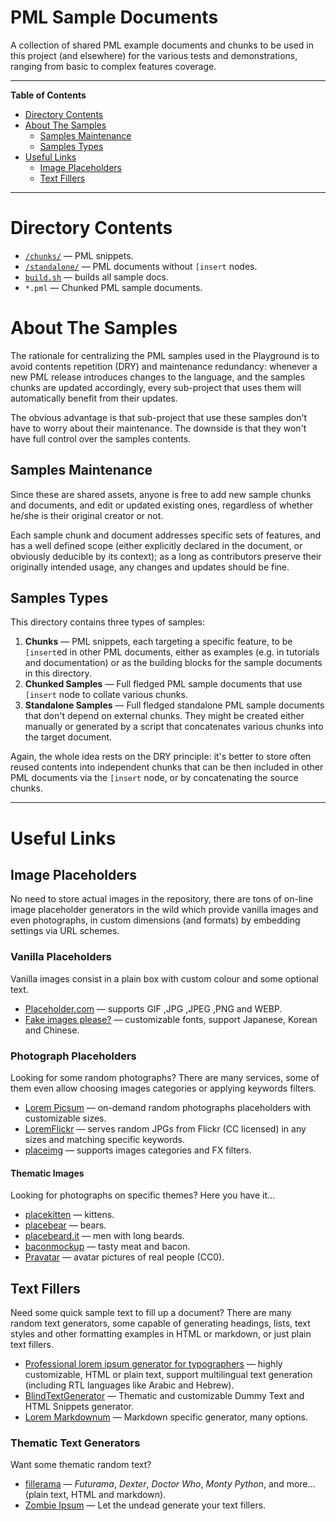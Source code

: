 # PML Sample Documents

A collection of shared PML example documents and chunks to be used in this project (and elsewhere) for the various tests and demonstrations, ranging from basic to complex features coverage.

-----

**Table of Contents**

<!-- MarkdownTOC autolink="true" bracket="round" autoanchor="false" lowercase="only_ascii" uri_encoding="true" levels="1,2,3" -->

- [Directory Contents](#directory-contents)
- [About The Samples](#about-the-samples)
    - [Samples Maintenance](#samples-maintenance)
    - [Samples Types](#samples-types)
- [Useful Links](#useful-links)
    - [Image Placeholders](#image-placeholders)
    - [Text Fillers](#text-fillers)

<!-- /MarkdownTOC -->

-----

# Directory Contents

- [`/chunks/`][chunks/] — PML snippets.
- [`/standalone/`][standalone/] — PML documents without `[insert` nodes.
- [`build.sh`][build.sh] — builds all sample docs.
- `*.pml` — Chunked PML sample documents.


# About The Samples

The rationale for centralizing the PML samples used in the Playground is to avoid contents repetition (DRY) and maintenance redundancy: whenever a new PML release introduces changes to the language, and the samples chunks are updated accordingly, every sub-project that uses them will automatically benefit from their updates.

The obvious advantage is that sub-project that use these samples don't have to worry about their maintenance.
The downside is that they won't have full control over the samples contents.

## Samples Maintenance

Since these are shared assets, anyone is free to add new sample chunks and documents, and edit or updated existing ones, regardless of whether he/she is their original creator or not.

Each sample chunk and document addresses specific sets of features, and has a well defined scope (either explicitly declared in the document, or obviously deducible by its context); as a long as contributors preserve their originally intended usage, any changes and updates should be fine.

## Samples Types

This directory contains three types of samples:

1. **Chunks** — PML snippets, each targeting a specific feature, to be `[insert`ed in other PML documents, either as examples (e.g. in tutorials and documentation) or as the building blocks for the sample documents in this directory.
2. **Chunked Samples** — Full fledged PML sample documents that use `[insert` node to collate various chunks.
3. **Standalone Samples** — Full fledged standalone PML sample documents that don't depend on external chunks.
They might be created either manually or generated by a script that concatenates various chunks into the target document.

Again, the whole idea rests on the DRY principle: it's better to store often reused contents into independent chunks that can be then included in other PML documents via the `[insert` node, or by concatenating the source chunks.


-------------------------------------------------------------------------------

# Useful Links

## Image Placeholders

No need to store actual images in the repository, there are tons of on-line image placeholder generators in the wild which provide vanilla images and even photographs, in custom dimensions (and formats) by embedding settings via URL schemes.

<!-- MarkdownTOC:excluded -->
### Vanilla Placeholders

Vanilla images consist in a plain box with custom colour and some optional text.

- [Placeholder.com] — supports GIF ,JPG ,JPEG ,PNG and WEBP.
- [Fake images please?] — customizable fonts, support Japanese, Korean and Chinese.

<!-- MarkdownTOC:excluded -->
### Photograph Placeholders

Looking for some random photographs? There are many services, some of them even allow choosing images categories or applying keywords filters.

- [Lorem Picsum] — on-demand random photographs placeholders with customizable sizes.
- [LoremFlickr] — serves random JPGs from Flickr (CC licensed) in any sizes and matching specific keywords.
- [placeimg] — supports images categories and FX filters.

<!-- MarkdownTOC:excluded -->
#### Thematic Images

Looking for photographs on specific themes? Here you have it...

- [placekitten] — kittens.
- [placebear] — bears.
- [placebeard.it] — men with long beards.
- [baconmockup] — tasty meat and bacon.
- [Pravatar] — avatar pictures of real people (CC0).

## Text Fillers

Need some quick sample text to fill up a document? There are many random text generators, some capable of generating headings, lists, text styles and other formatting examples in HTML or markdown, or just plain text fillers.

- [Professional lorem ipsum generator for typographers] — highly customizable, HTML or plain text, support multilingual text generation (including RTL languages like Arabic and Hebrew).
- [BlindTextGenerator] — Thematic and customizable Dummy Text and HTML Snippets generator.
- [Lorem Markdownum] — Markdown specific generator, many options.

<!-- MarkdownTOC:excluded -->
### Thematic Text Generators

Want some thematic random text?

- [fillerama] — _Futurama_, _Dexter_, _Doctor Who_, _Monty Python_, and more... (plain text, HTML and markdown).
- [Zombie Ipsum] — Let the undead generate your text fillers.



<!-----------------------------------------------------------------------------
                               REFERENCE LINKS
------------------------------------------------------------------------------>

<!-- img placeholders -->

[Lorem Picsum]: https://picsum.photos
[Placeholder.com]: https://placeholder.com
[LoremFlickr]: https://loremflickr.com
[placeimg]: https://placeimg.com
[Fake images please?]: https://fakeimg.pl

[placekitten]: https://placekitten.com
[placebear]: https://placebear.com
[baconmockup]: https://baconmockup.com
[placebeard.it]: https://placebeard.it
[Pravatar]: https://www.pravatar.cc

<!-- text fillers -->

[Professional lorem ipsum generator for typographers]: https://generator.lorem-ipsum.info
[BlindTextGenerator]: https://www.blindtextgenerator.com
[fillerama]: http://fillerama.io
[Zombie Ipsum]: http://www.zombieipsum.com
[Lorem Markdownum]: https://jaspervdj.be/lorem-markdownum/

<!-- project files and folders -->

[chunks/]: ./chunks/ "Navigate to folder"
[standalone/]: ./standalone/ "Navigate to folder"

[build.sh]: ./build.sh "View source script"

<!-- EOF -->
